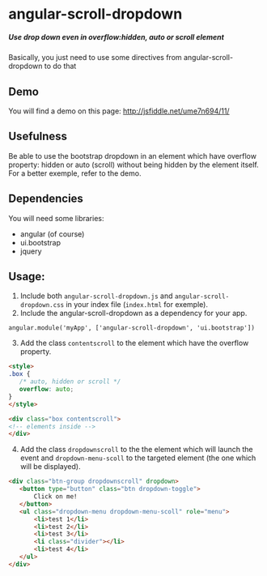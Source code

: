angular-scroll-dropdown
===================

##### Use drop down even in overflow:hidden, auto or scroll element
Basically, you just need to use some directives from angular-scroll-dropdown to do that

## Demo

You will find a demo on this page:
http://jsfiddle.net/ume7n694/11/

## Usefulness

Be able to use the bootstrap dropdown in an element which have overflow property: hidden or auto (scroll) without being hidden by the element itself. For a better exemple, refer to the demo.

## Dependencies

You will need some libraries:
- angular (of course)
- ui.bootstrap
- jquery

## Usage:

1. Include both `angular-scroll-dropdown.js` and `angular-scroll-dropdown.css` in your index file (`index.html` for exemple).
2. Include the angular-scroll-dropdown as a dependency for your app.

  ```javacript
  angular.module('myApp', ['angular-scroll-dropdown', 'ui.bootstrap'])
  ```
3. Add the class `contentscroll` to the element which have the overflow property.
 ```html
<style>
.box {
    /* auto, hidden or scroll */
    overflow: auto;
}
</style>

<div class="box contentscroll">
<!-- elements inside -->
</div>
 ```
4. Add the class `dropdownscroll` to the the element which will launch the event and `dropdown-menu-scoll` to the   targeted element (the one which will be displayed).

 ```html
<div class="btn-group dropdownscroll" dropdown>
    <button type="button" class="btn dropdown-toggle">
        Click on me!
    </button>
    <ul class="dropdown-menu dropdown-menu-scoll" role="menu">
        <li>test 1</li>
        <li>test 2</li>
        <li>test 3</li>
        <li class="divider"></li>
        <li>test 4</li>
    </ul>
</div>
 ```
